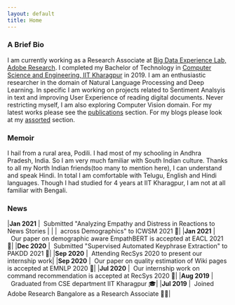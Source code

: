 ```yaml
---
layout: default
title: Home
---
```

### A Brief Bio
I am currently working as a Research Associate at [Big Data Experience Lab, Adobe Research](https://research.adobe.com/). I completed my Bachelor of Technology in [Computer Science and Engineering, IIT Kharagpur](http://cse.iitkgp.ac.in/) in 2019. I am an enthusiastic researcher in the domain of Natural Language Processing and Deep Learning. In specific I am working on projects related to Sentiment Analsyis in text and improving User Experience of reading digital documents. Never restricting myself, I am also exploring Computer Vision domain. For my latest works please see the [publications](/projects/) section. For my blogs please look at my [assorted](/assorted/) section.

### Memoir
I hail from a rural area, Podili. I had most of my schooling in Andhra Pradesh, India. So I am very much familiar with South Indian culture. Thanks to all my North Indian friends(too many to mention here), I can understand and speak Hindi. In total I am comfortable with Telugu, English and Hindi languages. Though I had studied for 4 years at IIT Kharagpur, I am not at all familiar with Bengali.

### News

|**Jan 2021**    |&nbsp;&nbsp;Submitted "Analyzing Empathy and Distress in Reactions to News Stories |
|                |&nbsp;&nbsp;across Demographics" to ICWSM 2021 📄|
|**Jan 2021**    |&nbsp;&nbsp;Our paper on demographic aware EmpathBERT is accepted at EACL 2021 📄|
|**Dec 2020**    |&nbsp;&nbsp;Submitted "Supervised Automated Keyphrase Extraction" to PAKDD 2021 📄|
|**Sep 2020**    |&nbsp;&nbsp;Attending RecSys 2020 to present our internship work|
|**Sep 2020**    |&nbsp;&nbsp;Our paper on quality estimation of Wiki pages is accepted at EMNLP 2020 📄|
|**Jul 2020**    |&nbsp;&nbsp;Our internship work on command recommendation is accepted at RecSys 2020 📄|
|**Aug 2019**    |&nbsp;&nbsp;Graduated from CSE department IIT Kharagpur 🎓|
|**Jul 2019**    |&nbsp;&nbsp;Joined Adobe Research Bangalore as a Research Associate 👨‍💼|
